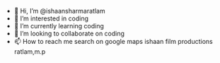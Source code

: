 - 👋 Hi, I’m @ishaansharmaratlam
- 👀 I’m interested in coding
- 🌱 I’m currently learning coding
- 💞️ I’m looking to collaborate on coding
- 📫 How to reach me search on google maps ishaan film productions ratlam,m.p

<!---
ishaansharmaratlam/ishaansharmaratlam is a ✨ special ✨ repository because its `README.md` (this file) appears on your GitHub profile.
You can click the Preview link to take a look at your changes.
--->

